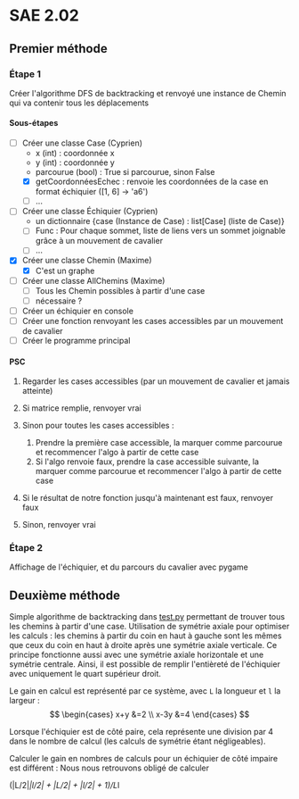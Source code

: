 # SAE 2.02

## Premier méthode

### Étape 1

Créer l'algorithme DFS de backtracking et renvoyé une instance de Chemin qui va contenir tous les déplacements

#### Sous-étapes

- [ ] Créer une classe Case (Cyprien)
  - x (int) : coordonnée x
  - y (int) : coordonnée y
  - parcourue (bool) : True si parcourue, sinon False
  - [x] getCoordonnéesEchec : renvoie les coordonnées de la case en format échiquier ([1, 6] -> 'a6')
  - [ ] ...
- [ ] Créer une classe Échiquier (Cyprien)
  - un dictionnaire {case (Instance de Case) : list[Case] (liste de Case)}
  - [ ] Func : Pour chaque sommet, liste de liens vers un sommet joignable grâce à un mouvement de cavalier
  - [ ] ...
- [x] Créer une classe Chemin (Maxime)
  - [x] C'est un graphe
- [ ] Créer une classe AllChemins (Maxime)
  - [ ] Tous les Chemin possibles à partir d'une case
  - [ ] nécessaire ?
- [ ] Créer un échiquier en console
- [ ] Créer une fonction renvoyant les cases accessibles par un mouvement de cavalier
- [ ] Créer le programme principal

#### PSC

1. Regarder les cases accessibles (par un mouvement de cavalier et jamais atteinte)
2. Si matrice remplie, renvoyer vrai

3. Sinon pour toutes les cases accessibles :
   1. Prendre la première case accessible, la marquer comme parcourue et recommencer l'algo à partir de cette case
   2. Si l'algo renvoie faux, prendre la case accessible suivante, la marquer comme parcourue et recommencer l'algo à partir de cette case
4. Si le résultat de notre fonction jusqu'à maintenant est faux, renvoyer faux
5. Sinon, renvoyer vrai 

### Étape 2

Affichage de l'échiquier, et du parcours du cavalier avec pygame

## Deuxième méthode

Simple algorithme de backtracking dans [test.py](test.py) permettant de trouver tous les chemins à partir d'une case.
Utilisation de symétrie axiale pour optimiser les calculs : les chemins à partir du coin en haut à gauche sont les mêmes que ceux du coin en haut à droite après une symétrie axiale verticale. Ce principe fonctionne aussi avec une symétrie axiale horizontale et une symétrie centrale.
Ainsi, il est possible de remplir l'entièreté de l'échiquier avec uniquement le quart supérieur droit.

Le gain en calcul est représenté par ce système, avec `L` la longueur et `l` la largeur :
$$
\begin{cases}
x+y  &=2 \\
x-3y &=4
\end{cases}
$$

Lorsque l'échiquier est de côté paire, cela représente une division par 4 dans le nombre de calcul (les calculs de symétrie étant négligeables).

Calculer le gain en nombres de calculs pour un échiquier de côté impaire est différent :
Nous nous retrouvons obligé de calculer 

(|L/2|*|l/2| + |L/2| + |l/2| + 1)/L*l
